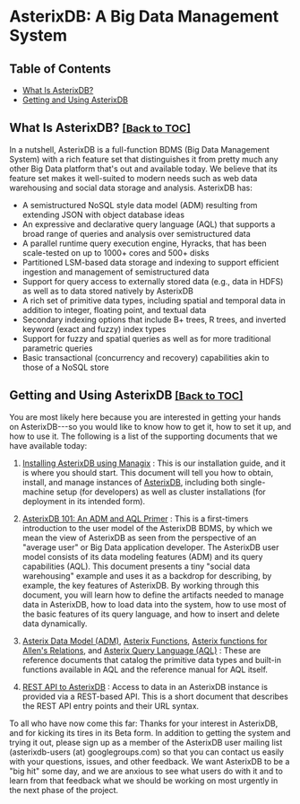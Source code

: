 # AsterixDB: A Big Data Management System #

## <a id="toc">Table of Contents</a> ##
* [What Is AsterixDB?](#WhatIsAsterixDB)
* [Getting and Using AsterixDB](#GettingAndUsingAsterixDB)

## <a id="WhatIsAsterixDB">What Is AsterixDB?</a> <font size="4"><a href="#toc">[Back to TOC]</a></font> ##

In a nutshell, AsterixDB is a full-function BDMS (Big Data Management System) with a rich feature set that distinguishes it from pretty much any other Big Data platform that's out and available today.  We believe that its feature set makes it well-suited to modern needs such as web data warehousing and social data storage and analysis.  AsterixDB has:

 * A semistructured NoSQL style data model (ADM) resulting from extending JSON with object database ideas
 * An expressive and declarative query language (AQL) that supports a broad range of queries and analysis over semistructured data
 * A parallel runtime query execution engine, Hyracks, that has been scale-tested on up to 1000+ cores and 500+ disks
 * Partitioned LSM-based data storage and indexing to support efficient ingestion and management of semistructured data
 * Support for query access to externally stored data (e.g., data in HDFS) as well as to data stored natively by AsterixDB
 * A rich set of primitive data types, including spatial and temporal data in addition to integer, floating point, and textual data
 * Secondary indexing options that include B+ trees, R trees, and inverted keyword (exact and fuzzy) index types
 * Support for fuzzy and spatial queries as well as for more traditional parametric queries
 * Basic transactional (concurrency and recovery) capabilities akin to those of a NoSQL store

## <a id="GettingAndUsingAsterixDB">Getting and Using AsterixDB</a> <font size="4"><a href="#toc">[Back to TOC]</a></font> ##

You are most likely here because you are interested in getting your hands on AsterixDB---so you would like to know how to get it, how to set it up, and how to use it.
The following is a list of the supporting documents that we have available today:

1. [Installing AsterixDB using Managix](install.html) :
This is our installation guide, and it is where you should start.
This document will tell you how to obtain, install, and manage instances of [AsterixDB](http://asterixdb.ics.uci.edu/download/asterix-installer-0.8.3-binary-assembly.zip), including both single-machine setup (for developers) as well as cluster installations (for deployment in its intended form).

2. [AsterixDB 101: An ADM and AQL Primer](aql/primer.html) :
This is a first-timers introduction to the user model of the AsterixDB BDMS, by which we mean the view of AsterixDB as seen from the perspective of an "average user" or Big Data application developer.
The AsterixDB user model consists of its data modeling features (ADM) and its query capabilities (AQL).
This document presents a tiny "social data warehousing" example and uses it as a backdrop for describing, by example, the key features of AsterixDB.
By working through this document, you will learn how to define the artifacts needed to manage data in AsterixDB, how to load data into the system, how to use most of the basic features of its query language, and how to insert and delete data dynamically.

3. [Asterix Data Model (ADM)](aql/datamodel.html), [Asterix Functions](aql/functions.html), [Asterix functions for Allen's Relations](aql/allens.html), and [Asterix Query Language (AQL)](aql/manual.html) :
These are reference documents that catalog the primitive data types and built-in functions available in AQL and the reference manual for AQL itself.

5. [REST API to AsterixDB](api.html) :
Access to data in an AsterixDB instance is provided via a REST-based API.
This is a short document that describes the REST API entry points and their URL syntax.

To all who have now come this far: Thanks for your interest in AsterixDB, and for kicking its tires in its Beta form.
In addition to getting the system and trying it out, please sign up as a member of the AsterixDB user mailing list (asterixdb-users (at) googlegroups.com) so that you can contact us easily with your questions, issues, and other feedback.
We want AsterixDB to be a "big hit" some day, and we are anxious to see what users do with it and to learn from that feedback what we should be working on most urgently in the next phase of the project.

